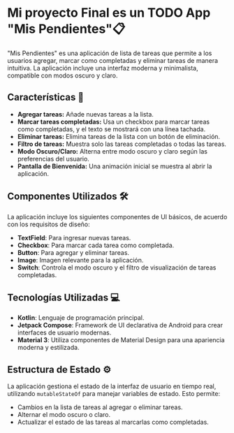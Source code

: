# Mi proyecto Final es un TODO App "Mis Pendientes"📋

"Mis Pendientes" es una aplicación de lista de tareas que permite a los usuarios agregar, marcar como completadas y eliminar tareas de manera intuitiva. La aplicación incluye una interfaz moderna y minimalista, compatible con modos oscuro y claro.

## Características 🚀

- **Agregar tareas:** Añade nuevas tareas a la lista.
- **Marcar tareas completadas:** Usa un checkbox para marcar tareas como completadas, y el texto se mostrará con una línea tachada.
- **Eliminar tareas:** Elimina tareas de la lista con un botón de eliminación.
- **Filtro de tareas:** Muestra solo las tareas completadas o todas las tareas.
- **Modo Oscuro/Claro:** Alterna entre modo oscuro y claro según las preferencias del usuario.
- **Pantalla de Bienvenida:** Una animación inicial se muestra al abrir la aplicación.

## Componentes Utilizados 🛠️

La aplicación incluye los siguientes componentes de UI básicos, de acuerdo con los requisitos de diseño:

- **TextField**: Para ingresar nuevas tareas.
- **Checkbox**: Para marcar cada tarea como completada.
- **Button**: Para agregar y eliminar tareas.
- **Image**: Imagen relevante para la aplicación.
- **Switch**: Controla el modo oscuro y el filtro de visualización de tareas completadas.

## Tecnologías Utilizadas 💻

- **Kotlin**: Lenguaje de programación principal.
- **Jetpack Compose**: Framework de UI declarativa de Android para crear interfaces de usuario modernas.
- **Material 3**: Utiliza componentes de Material Design para una apariencia moderna y estilizada.

## Estructura de Estado ⚙️

La aplicación gestiona el estado de la interfaz de usuario en tiempo real, utilizando `mutableStateOf` para manejar variables de estado. Esto permite:

- Cambios en la lista de tareas al agregar o eliminar tareas.
- Alternar el modo oscuro o claro.
- Actualizar el estado de las tareas al marcarlas como completadas.

